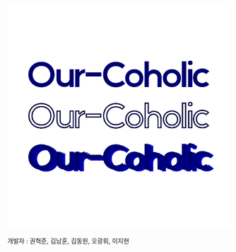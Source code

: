 ![KakaoTalk_20220527_002722852](README.assets/KakaoTalk_20220527_002722852.jpg)

개발자 : 권혁준, 김남훈, 김동원, 오광휘, 이지현